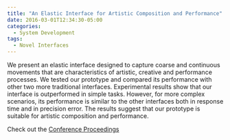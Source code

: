 ```yaml
---
title: "An Elastic Interface for Artistic Composition and Performance"
date: 2016-03-01T12:34:30-05:00
categories:
  - System Development
tags:
  - Novel Interfaces
---
```


We present an elastic interface designed to capture coarse and continuous movements that are characteristics of artistic, creative and performance processes. We tested our prototype and compared its performance with other two more traditional interfaces. Experimental results show that our interface is outperformed in simple tasks. However, for more complex scenarios, its performance is similar to the other interfaces both in response time and in precision error. The results suggest that our prototype is suitable for artistic composition and performance.

Check out the [Conference Proceedings][URL] 

[URL]:  https://link.springer.com/chapter/10.1007/978-3-319-60582-1_25